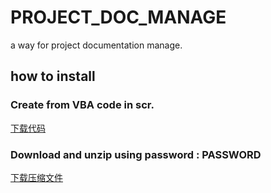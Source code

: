 # PROJECT_DOC_MANAGE
a way for project documentation manage.
## how to install
### Create from VBA code in scr.
[下载代码](https://github.com/45717335/PROJECT_DOC_MANAGE/tree/master/src/DOC_ADDIN.xlam "下载代码")
### Download and unzip using password : PASSWORD
[下载压缩文件](https://github.com/45717335/PROJECT_DOC_MANAGE/tree/master/src/DOC_ADDIN.xlam "下载代码")
